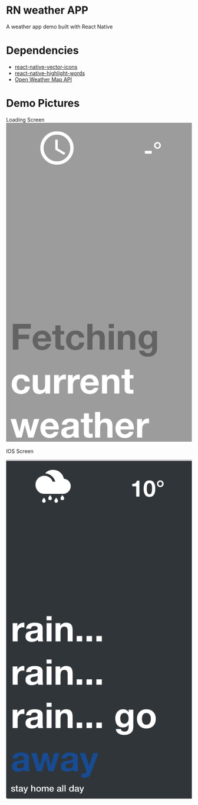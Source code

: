 # RN weather APP

A weather app demo built with React Native

# Dependencies
- [react-native-vector-icons](https://github.com/oblador/react-native-vector-icons)
- [react-native-highlight-words](https://github.com/clauderic/react-native-highlight-words)
- [Open Weather Map API](https://openweathermap.org/)

# Demo Pictures
Loading Screen  
![Loading screen](images/loading.png)
  
IOS Screen  

![IOS screen](images/ios.png)